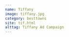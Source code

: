 ```yaml
---
name: Tiffany
image: tiffany.jpg
category: besttowns
site: tif.html
alttag: Tiffany Ad Campaign
---
```



